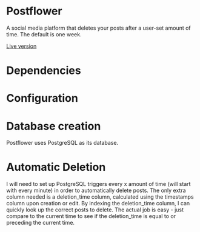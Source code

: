 # Postflower
A social media platform that deletes your posts after a user-set amount of time. The default is one week.

[Live version](http://www.postflower.co/)

# Dependencies

# Configuration

# Database creation
Postflower uses PostgreSQL as its database.

# Automatic Deletion
I will need to set up PostgreSQL triggers every x amount of time (will start with every minute) in order to automatically delete posts. The only extra column needed is a deletion_time column, calculated using the timestamps column upon creation or edit. By indexing the deletion_time column, I can quickly look up the correct posts to delete. The actual job is easy - just compare to the current time to see if the deletion_time is equal to or preceding the current time.
